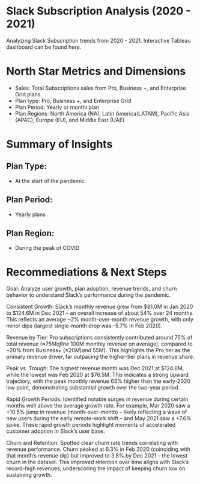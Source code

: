 # Slack Subscription Analysis (2020 - 2021)

Analyzing Slack Subscription trends from 2020 - 2021. Interactive Tableau dashboard can be found here.


# North Star Metrics and Dimensions
* Sales: Total Subscriptions sales from Pro, Business +, and Enterprise Grid plans
* Plan type: Pro, Business +, and Enterprise Grid
* Plan Period: Yearly or monthl plan
* Plan Regions: North America (NA), Latin America(LATAM), Pacific Asia (APAC), Europe (EU), and Middle East (UAE)

# Summary of Insights
## Plan Type:
* At the start of the pandemic
## Plan Period:
* Yearly plans
## Plan Region:
* During the peak of COVID

# Recommediations & Next Steps

Goal: Analyze user growth, plan adoption, revenue trends, and churn behavior to understand Slack’s performance during the pandemic.

Consistent Growth: Slack’s monthly revenue grew from $81.0M in Jan 2020 to $124.6M in Dec 2021 – an overall increase of about 54% over 24 months. This reflects an average ~2% month-over-month revenue growth, with only minor dips (largest single-month drop was -5.7% in Feb 2020).

Revenue by Tier: Pro subscriptions consistently contributed around 75% of total revenue (≈$75M of the ~$100M monthly revenue on average), compared to ~20% from Business+ (≈$20M) and ~5% from Enterprise (≈$5M). This highlights the Pro tier as the primary revenue driver, far outpacing the higher-tier plans in revenue share.

Peak vs. Trough: The highest revenue month was Dec 2021 at $124.6M, while the lowest was Feb 2020 at $76.5M. This indicates a strong upward trajectory, with the peak monthly revenue 63% higher than the early-2020 low point, demonstrating substantial growth over the two-year period.

Rapid Growth Periods: Identified notable surges in revenue during certain months well above the average growth rate. For example, Mar 2020 saw a +10.5% jump in revenue (month-over-month) – likely reflecting a wave of new users during the early remote-work shift – and May 2021 saw a +7.6% spike. These rapid growth periods highlight moments of accelerated customer adoption in Slack’s user base.

Churn and Retention: Spotted clear churn rate trends correlating with revenue performance. Churn peaked at 6.3% in Feb 2020 (coinciding with that month’s revenue dip) but improved to 3.8% by Dec 2021 – the lowest churn in the dataset. This improved retention over time aligns with Slack’s record-high revenues, underscoring the impact of keeping churn low on sustaining growth.
